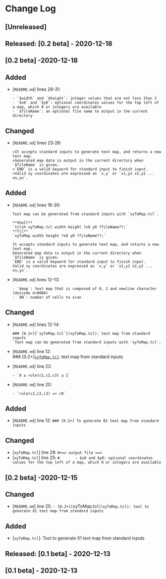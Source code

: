 # Change Log 
## [Unreleased]

## Released: [0.2 beta] - 2020-12-18
## [0.2 beta] -2020-12-18
## Added
- [`README.md`] lines 28-31:  

      - `$width` and `$height`: integer values that are not less than 2
      - `$x0` and `$y0`: optional coordinates values for the top left of a map, which 0 or integers are available
      - `$fileName`: an optional file name to output in the current directory
      

## Changed
- [`README.md`] lines 23-26:  

      >It accepts standard inputs to generate text map, and returns a new text map.  
      >Generated map data is output in the current directory when `$fileName` is given.  
      >`END` is a valid keyword for standard input to finish input.  
      >Valid xy coordinates are expressed as `x,y` or `x1,y1 x2,y2 ... xn,yn`.

## Added
- [`README.md`] lines 16-26:  

      Text map can be generated from standard inputs with `xyToMap.tcl`.  
      
      **Shell**  
      `tclsh xyToMap.tcl width height ?x0 y0 ?fileName??;`  
      **Tcl**  
      `xyToMap width height ?x0 y0 ?fileName??;`
      
      It accepts standard inputs to generate text map, and returns a new text map.  
      Generated map data is output in the current directory when `$fileName` is given.  
      `END` is a valid keyword for standard input to finish input.  
      Valid xy coordinates are expressed as `x,y` or `x1,y1 x2,y2 ... xn,yn`.

- [`README.md`] lines 12-13:  

      - `$map`: text map that is composed of 0, 1 and newline character (Unicode U+000A)
      - `$N`: number of cells to scan

## Changed
- [`README.md`] lines 12-14:  
      
      ### [0.2+][`xyToMap.tcl`](xyToMap.tcl): text map from standard inputs
       Text map can be generated from standard inputs with `xyToMap.tcl`.

- [`README.md`] line 12:  
      ### [0.2+][`xyToMap.tcl`](xyToMap.tcl): text map from standard inputs

- [`README.md`] line 22:  

      - `0 ≤ rule(c1,c2,c3) ≤ 1`

- [`README.md`] line 20:  

      - `rule(c1,c2,c3) => c0`

## Added
- [`README.md`] line 12: `### [0.2+] To generate 01 text map from standard inputs`

## Changed
- [`xyToMap.tcl`] line 28: `#=== output file ===`
- [`xyToMap.tcl`] line 25: `#   	- $x0 and $y0: optional coordinates values for the top left of a map, which 0 or integers are available`

## [0.2 beta] -2020-12-15
## Changed
- [`README.md`] line 25: `- [0.2+][`xyToMap.tcl`](xyToMap.tcl): tool to generate 01 text map from standard inputs`

## Added
- [`xyToMap.tcl`]: Tool to generate 01 text map from standard inputs

## Released: [0.1 beta] - 2020-12-13
## [0.1 beta] - 2020-12-13
